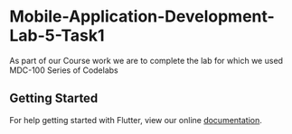 # Mobile-Application-Development-Lab-5-Task1

As part of our Course work we are to complete the lab for which we used MDC-100 Series of Codelabs

## Getting Started

For help getting started with Flutter, view our online
[documentation](https://flutter.io/).
